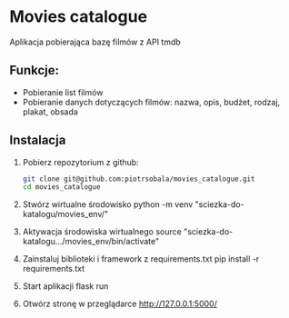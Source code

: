 # Movies catalogue

Aplikacja pobierająca bazę filmów z API tmdb 

## Funkcje:
- Pobieranie list filmów
- Pobieranie danych dotyczących filmów: nazwa, opis, budżet, rodzaj, plakat, obsada

## Instalacja

1. Pobierz repozytorium z github:
   ```bash
   git clone git@github.com:piotrsobala/movies_catalogue.git
   cd movies_catalogue
   
2. Stwórz wirtualne środowisko 
   python -m venv "sciezka-do-katalogu/movies_env/"

3. Aktywacja środowiska wirtualnego
   source "sciezka-do-katalogu…/movies_env/bin/activate"
   
4. Zainstaluj biblioteki i framework z requirements.txt
   pip install -r requirements.txt

5. Start aplikacji
   flask run

6. Otwórz stronę w przeglądarce
   http://127.0.0.1:5000/